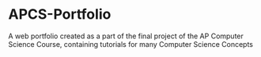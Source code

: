 # APCS-Portfolio
A web portfolio created as a part of the final project of the AP Computer Science Course, containing tutorials for many Computer Science Concepts
